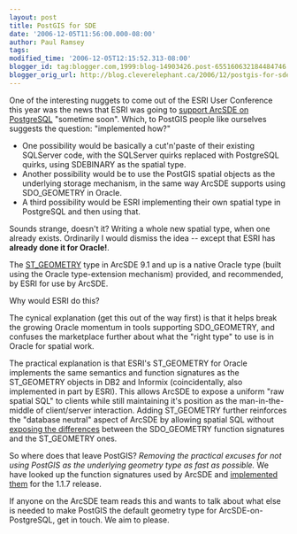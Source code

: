 ```yaml
---
layout: post
title: PostGIS for SDE
date: '2006-12-05T11:56:00.000-08:00'
author: Paul Ramsey
tags: 
modified_time: '2006-12-05T12:15:52.313-08:00'
blogger_id: tag:blogger.com,1999:blog-14903426.post-655160632184484746
blogger_orig_url: http://blog.cleverelephant.ca/2006/12/postgis-for-sde.html
---
```


One of the interesting nuggets to come out of the ESRI User Conference this year was the news that ESRI was going to [support ArcSDE on PostgreSQL](http://www.spatiallyadjusted.com/2006/08/03/esri-confirms-postgresql-support-for-arcsde-at-92/) "sometime soon".  Which, to PostGIS people like ourselves suggests the question: "implemented how?"<ul><li>One possibility would be basically a cut'n'paste of their existing SQLServer code, with the SQLServer quirks replaced with PostgreSQL quirks, using SDEBINARY as the spatial type.<br /><li>Another possibility would be to use the PostGIS spatial objects as the underlying storage mechanism, in the same way ArcSDE supports using SDO_GEOMETRY in Oracle.<br /><li>A third possibility would be ESRI implementing their own spatial type in PostgreSQL and then using that.</ul>Sounds strange, doesn't it? Writing a whole new spatial type, when one already exists. Ordinarily I would dismiss the idea -- except that ESRI has **already done it for Oracle!**.

The [ST_GEOMETRY](http://webhelp.esri.com/arcgisdesktop/9.2/index.cfm?TopicName=A_spatial_type_for_Oracle&anchor=ST_Geom) type in ArcSDE 9.1 and up is a native Oracle type (built using the Oracle type-extension mechanism) provided, and recommended, by ESRI for use by ArcSDE.

Why would ESRI do this?  

The cynical explanation (get this out of the way first) is that it helps break the growing Oracle momentum in tools supporting SDO_GEOMETRY, and confuses the marketplace further about what the "right type" to use is in Oracle for spatial work.  

The practical explanation is that ESRI's ST_GEOMETRY for Oracle implements the same semantics and function signatures as the ST_GEOMETRY objects in DB2 and Informix (coincidentally, also implemented in part by ESRI).  This allows ArcSDE to expose a uniform "raw spatial SQL" to clients while still maintaining it's position as the man-in-the-middle of client/server interaction.  Adding ST_GEOMETRY further reinforces the "database neutral" aspect of ArcSDE by allowing spatial SQL without [exposing the differences](http://www.spatialdbadvisor.com/source_code) between the SDO_GEOMETRY function signatures and the ST_GEOMETRY ones.

So where does that leave PostGIS?  *Removing the practical excuses for not using PostGIS as the underlying geometry type as fast as possible.*  We have looked up the function signatures used by ArcSDE and [implemented them](http://postgis.refractions.net/pipermail/postgis-devel/2006-December/002391.html) for the 1.1.7 release.

If anyone on the ArcSDE team reads this and wants to talk about what else is needed to make PostGIS the default geometry type for ArcSDE-on-PostgreSQL, get in touch. We aim to please.